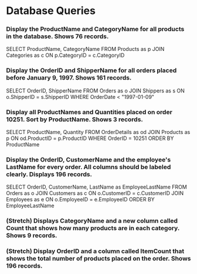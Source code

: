 # Database Queries

### Display the ProductName and CategoryName for all products in the database. Shows 76 records.

SELECT ProductName, CategoryName FROM Products as p
JOIN Categories as c
ON p.CategoryID = c.CategoryID

### Display the OrderID and ShipperName for all orders placed before January 9, 1997. Shows 161 records.

SELECT OrderID, ShipperName FROM Orders as o
JOIN Shippers as s
ON o.ShipperID = s.ShipperID
WHERE OrderDate < "1997-01-09"

### Display all ProductNames and Quantities placed on order 10251. Sort by ProductName. Shows 3 records.

SELECT ProductName, Quantity FROM OrderDetails as od
JOIN Products as p
ON od.ProductID = p.ProductID
WHERE OrderID = 10251
ORDER BY ProductName

### Display the OrderID, CustomerName and the employee's LastName for every order. All columns should be labeled clearly. Displays 196 records.

SELECT OrderID, CustomerName, LastName as EmployeeLastName FROM Orders as o
JOIN Customers as c
ON o.CustomerID = c.CustomerID
JOIN Employees as e
ON o.EmployeeID = e.EmployeeID
ORDER BY EmployeeLastName

### (Stretch)  Displays CategoryName and a new column called Count that shows how many products are in each category. Shows 9 records.

### (Stretch) Display OrderID and a  column called ItemCount that shows the total number of products placed on the order. Shows 196 records. 